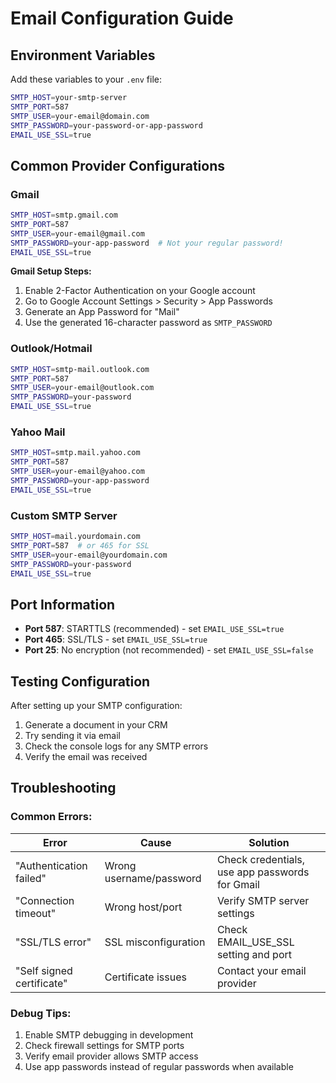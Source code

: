 # Email Configuration Guide

## Environment Variables

Add these variables to your `.env` file:

```bash
SMTP_HOST=your-smtp-server
SMTP_PORT=587
SMTP_USER=your-email@domain.com
SMTP_PASSWORD=your-password-or-app-password
EMAIL_USE_SSL=true
```

## Common Provider Configurations

### Gmail
```bash
SMTP_HOST=smtp.gmail.com
SMTP_PORT=587
SMTP_USER=your-email@gmail.com
SMTP_PASSWORD=your-app-password  # Not your regular password!
EMAIL_USE_SSL=true
```

**Gmail Setup Steps:**
1. Enable 2-Factor Authentication on your Google account
2. Go to Google Account Settings > Security > App Passwords
3. Generate an App Password for "Mail"
4. Use the generated 16-character password as `SMTP_PASSWORD`

### Outlook/Hotmail
```bash
SMTP_HOST=smtp-mail.outlook.com
SMTP_PORT=587
SMTP_USER=your-email@outlook.com
SMTP_PASSWORD=your-password
EMAIL_USE_SSL=true
```

### Yahoo Mail
```bash
SMTP_HOST=smtp.mail.yahoo.com
SMTP_PORT=587
SMTP_USER=your-email@yahoo.com
SMTP_PASSWORD=your-app-password
EMAIL_USE_SSL=true
```

### Custom SMTP Server
```bash
SMTP_HOST=mail.yourdomain.com
SMTP_PORT=587  # or 465 for SSL
SMTP_USER=your-email@yourdomain.com
SMTP_PASSWORD=your-password
EMAIL_USE_SSL=true
```

## Port Information

- **Port 587**: STARTTLS (recommended) - set `EMAIL_USE_SSL=true`
- **Port 465**: SSL/TLS - set `EMAIL_USE_SSL=true`
- **Port 25**: No encryption (not recommended) - set `EMAIL_USE_SSL=false`

## Testing Configuration

After setting up your SMTP configuration:

1. Generate a document in your CRM
2. Try sending it via email
3. Check the console logs for any SMTP errors
4. Verify the email was received

## Troubleshooting

### Common Errors:

| Error | Cause | Solution |
|-------|--------|----------|
| "Authentication failed" | Wrong username/password | Check credentials, use app passwords for Gmail |
| "Connection timeout" | Wrong host/port | Verify SMTP server settings |
| "SSL/TLS error" | SSL misconfiguration | Check EMAIL_USE_SSL setting and port |
| "Self signed certificate" | Certificate issues | Contact your email provider |

### Debug Tips:

1. Enable SMTP debugging in development
2. Check firewall settings for SMTP ports
3. Verify email provider allows SMTP access
4. Use app passwords instead of regular passwords when available
